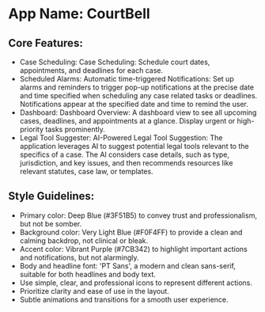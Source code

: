 # **App Name**: CourtBell

## Core Features:

- Case Scheduling: Case Scheduling: Schedule court dates, appointments, and deadlines for each case.
- Scheduled Alarms: Automatic time-triggered Notifications: Set up alarms and reminders to trigger pop-up notifications at the precise date and time specified when scheduling any case related tasks or deadlines. Notifications appear at the specified date and time to remind the user.
- Dashboard: Dashboard Overview:  A dashboard view to see all upcoming cases, deadlines, and appointments at a glance.  Display urgent or high-priority tasks prominently.
- Legal Tool Suggester: AI-Powered Legal Tool Suggestion:  The application leverages AI to suggest potential legal tools relevant to the specifics of a case. The AI considers case details, such as type, jurisdiction, and key issues, and then recommends resources like relevant statutes, case law, or templates.

## Style Guidelines:

- Primary color: Deep Blue (#3F51B5) to convey trust and professionalism, but not be somber.
- Background color: Very Light Blue (#F0F4FF) to provide a clean and calming backdrop, not clinical or bleak.
- Accent color: Vibrant Purple (#7CB342) to highlight important actions and notifications, but not alarmingly.
- Body and headline font: 'PT Sans', a modern and clean sans-serif, suitable for both headlines and body text.
- Use simple, clear, and professional icons to represent different actions.
- Prioritize clarity and ease of use in the layout.
- Subtle animations and transitions for a smooth user experience.